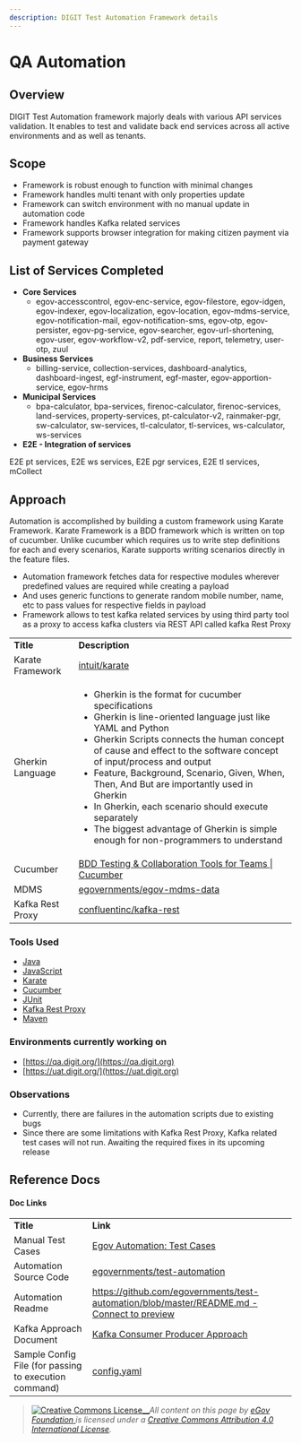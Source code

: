 ```yaml
---
description: DIGIT Test Automation Framework details
---
```


# QA Automation

## Overview

DIGIT Test Automation framework majorly deals with various API services validation. It enables to test and validate back end services across all active environments and as well as tenants.

## Scope

* Framework is robust enough to function with minimal changes
* Framework handles multi tenant with only properties update
* Framework can switch environment with no manual update in automation code
* Framework handles Kafka related services
* Framework supports browser integration for making citizen payment via payment gateway

## List of Services Completed

* **Core Services**
  * egov-accesscontrol, egov-enc-service, egov-filestore, egov-idgen, egov-indexer, egov-localization, egov-location, egov-mdms-service, egov-notification-mail, egov-notification-sms, egov-otp, egov-persister, egov-pg-service, egov-searcher, egov-url-shortening, egov-user, egov-workflow-v2, pdf-service, report, telemetry, user-otp, zuul
* **Business Services**
  * billing-service, collection-services, dashboard-analytics, dashboard-ingest, egf-instrument, egf-master, egov-apportion-service, egov-hrms
* **Municipal Services**
  * bpa-calculator, bpa-services, firenoc-calculator, firenoc-services, land-services, property-services, pt-calculator-v2, rainmaker-pgr, sw-calculator, sw-services, tl-calculator, tl-services, ws-calculator, ws-services
* **E2E - Integration of services**

E2E pt services, E2E ws services, E2E pgr services, E2E tl services, mCollect

## Approach

Automation is accomplished by building a custom framework using Karate Framework. Karate Framework is a BDD framework which is written on top of cucumber. Unlike cucumber which requires us to write step definitions for each and every scenarios, Karate supports writing scenarios directly in the feature files.

* Automation framework fetches data for respective modules wherever predefined values are required while creating a payload
* And uses generic functions to generate random mobile number, name, etc to pass values for respective fields in payload
* Framework allows to test kafka related services by using third party tool as a proxy to access kafka clusters via REST API called kafka Rest Proxy

|                  |                                                                                                                                                                                                                                                                                                                                                                                                                                                                                                                              |
| ---------------- | ---------------------------------------------------------------------------------------------------------------------------------------------------------------------------------------------------------------------------------------------------------------------------------------------------------------------------------------------------------------------------------------------------------------------------------------------------------------------------------------------------------------------------- |
| **Title**        | **Description**                                                                                                                                                                                                                                                                                                                                                                                                                                                                                                              |
| Karate Framework | [<img src="https://github.com/fluidicon.png" alt="" data-size="line">intuit/karate](https://github.com/intuit/karate)                                                                                                                                                                                                                                                                                                                                                                                                        |
| Gherkin Language | <ul><li>Gherkin is the format for cucumber specifications</li><li>Gherkin is line-oriented language just like YAML and Python</li><li>Gherkin Scripts connects the human concept of cause and effect to the software concept of input/process and output</li><li>Feature, Background, Scenario, Given, When, Then, And But are importantly used in Gherkin</li><li>In Gherkin, each scenario should execute separately</li><li>The biggest advantage of Gherkin is simple enough for non-programmers to understand</li></ul> |
| Cucumber         | [<img src="https://cucumber.io/cucumber/assets/img/favicon.png" alt="" data-size="line">BDD Testing & Collaboration Tools for Teams \| Cucumber](https://cucumber.io)                                                                                                                                                                                                                                                                                                                                                        |
| MDMS             | [<img src="https://github.com/fluidicon.png" alt="" data-size="line">egovernments/egov-mdms-data](https://github.com/egovernments/egov-mdms-data)                                                                                                                                                                                                                                                                                                                                                                            |
| Kafka Rest Proxy | [<img src="https://github.com/fluidicon.png" alt="" data-size="line">confluentinc/kafka-rest](https://github.com/confluentinc/kafka-rest)                                                                                                                                                                                                                                                                                                                                                                                    |

### Tools Used

* [Java](https://www.java.com/en/)
* [JavaScript](https://developer.mozilla.org/en-US/docs/Web/JavaScript)
* [Karate](https://github.com/intuit/karate)
* [Cucumber](https://cucumber.io/docs/cucumber/api/)
* [JUnit](https://junit.org/junit4/)
* [Kafka Rest Proxy](https://github.com/confluentinc/kafka-rest)
* [Maven](https://maven.apache.org/#:\~:text=Apache%20Maven%20is%20a%20software,a%20central%20piece%20of%20information.)

### Environments currently working on

* [https://qa.digit.org/](https://qa.digit.org)
* [https://uat.digit.org/](https://uat.digit.org)

### Observations

* Currently, there are failures in the automation scripts due to existing bugs
* Since there are some limitations with Kafka Rest Proxy, Kafka related test cases will not run. Awaiting the required fixes in its upcoming release

## Reference Docs

#### Doc Links <a href="#doc-links" id="doc-links"></a>

|                                                       |                                                                                                                                                                                                                                                    |
| ----------------------------------------------------- | -------------------------------------------------------------------------------------------------------------------------------------------------------------------------------------------------------------------------------------------------- |
| **Title**                                             | **Link**                                                                                                                                                                                                                                           |
| Manual Test Cases                                     | [<img src="https://ssl.gstatic.com/docs/spreadsheets/favicon3.ico" alt="" data-size="line">Egov Automation: Test Cases](https://docs.google.com/spreadsheets/d/16BdbxgE4z38atk6MZBCRcw4\_D4fL0AHEvblqGPSYJ\_s/edit?usp=sharing)                    |
| Automation Source Code                                | [<img src="https://github.com/fluidicon.png" alt="" data-size="line">egovernments/test-automation](https://github.com/egovernments/test-automation)                                                                                                |
| Automation Readme                                     | [<img src="https://github.githubassets.com/favicon.ico" alt="" data-size="line">https://github.com/egovernments/test-automation/blob/master/README.md - Connect to preview](https://github.com/egovernments/test-automation/blob/master/README.md) |
| Kafka Approach Document                               | [Kafka Consumer Producer Approach](https://digit-discuss.atlassian.net/wiki/spaces/DD/pages/1540587710/Kafka+Consumer+Producer+Approach)                                                                                                           |
| Sample Config File (for passing to execution command) | [<img src="https://ssl.gstatic.com/images/branding/product/1x/drive_2020q4_32dp.png" alt="" data-size="line">config.yaml](https://drive.google.com/file/d/19XDqJErhGrNegrmI2AxL9dsDqubxaWdo/view?usp=sharing)                                      |

> [![Creative Commons License](https://i.creativecommons.org/l/by/4.0/80x15.png)\_\_](http://creativecommons.org/licenses/by/4.0/)_All content on this page by_ [_eGov Foundation_ ](https://egov.org.in)_is licensed under a_ [_Creative Commons Attribution 4.0 International License_](http://creativecommons.org/licenses/by/4.0/)_._

